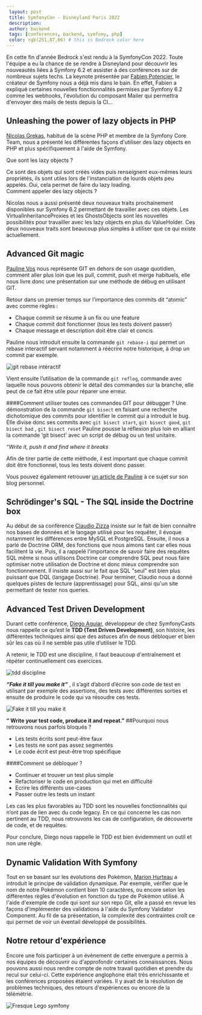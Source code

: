 ```yaml
---
 layout: post
 title: SymfonyCon - Disneyland Paris 2022
 description: 
 author: backend
 tags: [conferences, backend, symfony, php]
 color: rgb(251,87,66) # this is Bedrock color here
---
```


En cette fin d'année Bedrock s'est rendu à la SymfonyCon 2022. Toute l'équipe a eu la chance de se rendre à Disneyland pour découvrir les nouveautés liées à Symfony 6.2 et assister à des conférences sur de nombreux sujets techs. La keynote présentée par [Fabien Potencier](https://github.com/fabpot), le créateur de Symfony nous a déjà mis dans le bain. En effet, Fabien a expliqué certaines nouvelles fonctionnalités permises par Symfony 6.2 comme les webhooks, l'évolution du composant Mailer qui permettra d'envoyer des mails de tests depuis la CI... 

## Unleashing the power of lazy objects in PHP

[Nicolas Grekas](https://connect.symfony.com/profile/nicolas-grekas), habitué de la scène PHP et membre de la Symfony Core Team, nous a présenté les différentes façons d'utiliser des lazy objects en PHP et plus spécifiquement à l'aide de Symfony. 

Que sont les lazy objects ? 

Ce sont des objets qui sont créés vides puis renseignent eux-mêmes leurs propriétés, ils sont utiles lors de l'instanciation de lourds objets peu appelés. Oui, cela permet de faire du lazy loading.\
Comment appeler des lazy objects ? 

Nicolas nous a aussi présenté deux nouveaux traits prochainement disponibles sur Symfony 6.2 permettant de travailler avec ces objets. Les VirtualInheritanceProxies et les GhostsObjects sont les nouvelles possibilités pour travailler avec les lazy objects en plus du ValueHolder. Ces deux nouveaux traits sont beaucoup plus simples à utiliser que ce qui existe actuellement.

## Advanced Git magic

[Pauline Vos](https://connect.symfony.com/profile/paulinevos) nous représente GIT en dehors de son usage quotidien, comment aller plus loin que les pull, commit, push et merge habituels, elle nous livre donc une présentation sur une méthode de débug en utilisant GIT.

Retour dans un premier temps sur l’importance des commits dit “atomic” avec comme règles :
- Chaque commit se résume à un fix ou une feature
- Chaque commit doit fonctionner (tous les tests doivent passer)
- Chaque message et description doit être clair et concis

Pauline nous introduit ensuite la commande `git rebase-i` qui permet un rebase interactif servant notamment à réécrire notre historique, à drop un commit par exemple.

![git rebase intéractif](/images/posts/symfonycon2022/IMG-0785.jpg)

Vient ensuite l’utilisation de la commande `git reflog`, commande avec laquelle nous pouvons obtenir le détail des commandes sur la branche, elle peut de ce fait être utile pour réparer une erreur.

####Comment utiliser toutes ces commandes GIT pour débugger ?
Une démonstration de la commande `git bisect` en faisant une recherche dichotomique des commits pour identifier le commit qui a introduit le bug. 
Elle divise donc ses commits avec `git bisect start`, `git bisect good`, `git bisect bad` , `git bisect reset`
Pauline pousse la réflexion plus loin en alliant la commande ‘git bisect’ avec un script de débug ou un test unitaire.

_“Write it, push it and find where it breaks_

Afin de tirer partie de cette méthode, il est important que chaque commit doit être fonctionnel, tous les tests doivent donc passer.

Vous pouvez également retrouver [un article de Pauline](https://www.pauline-vos.nl/fix-bugs-%e2%9a%a1-fast-with-regression-tests-and-auto-bisect/
) à ce sujet sur son blog personnel.


## Schrödinger's SQL - The SQL inside the Doctrine box

Au début de sa conférence [Claudio Zizza](https://connect.symfony.com/profile/senseexception) insiste sur le fait de bien connaître nos bases de données et le langage utilisé pour les requêter, il évoque notamment les différences entre MySQL et PostgreSQL. Ensuite, il nous a parlé de Doctrine ORM, des fonctions que nous aimons tant car elles nous facilitent la vie. Puis, il a rappelé l'importance de savoir faire des requêtes SQL même si nous utilisons Doctrine car comprendre SQL peut nous faire optimiser notre utilisation de Doctrine et donc mieux comprendre son fonctionnement. Il insiste aussi sur le fait que SQL "seul" est bien plus puissant que DQL (langage Doctrine). Pour terminer, Claudio nous a donné quelques pistes de lecture (apprentissage) pour SQL, ainsi qu'un site permettant de tester nos queries.

## Advanced Test Driven Development

Durant cette conférence, [Diego Aguiar](https://connect.symfony.com/profile/mollokhan), développeur de chez SymfonyCasts nous rappelle ce qu’est le **TDD (Test Driven Development)**, son histoire, les différentes techniques ainsi que des astuces afin de nous débloquer et bien sûr les cas où il ne semble pas utile d’utiliser le TDD.

A retenir, le TDD est une discipline, il faut beaucoup d'entraînement et répéter continuellement ces exercices.

![tdd discipline](/images/posts/symfonycon2022/IMG-0848.jpg)

_**“Fake it till you make it”**_ , il s’agit d’abord d’écrire son code de test en utilisant par exemple des assertions, des tests avec différentes sorties et ensuite de produire le code qui va résoudre ces tests.

![Fake it till you make it](/images/posts/symfonycon2022/IMG-0852.jpg)

**“ Write your test code, produce it and repeat.”**
##Pourquoi nous retrouvons nous parfois bloqués ?
- Les tests écrits sont peut-être faux
- Les tests ne sont pas assez segmentés
- Le code écrit est peut-être trop spécifique

####Comment se débloquer ?
- Continuer et trouver un test plus simple
- Refactoriser le code en production qui met en difficulté
- Ecrire les différents use-cases
- Passer outre les tests un instant

Les cas les plus favorables au TDD sont les nouvelles fonctionnalités qui n’ont pas de lien avec du code legacy. En ce qui concerne les cas non pertinent au TDD, nous retrouvons les cas de configuration, de découverte de code, et de requêtes.

Pour conclure, Diego nous rappelle le TDD est bien évidemment un outil et non une règle.

## Dynamic Validation With Symfony

Tout en se basant sur les évolutions des Pokémon, [Marion Hurteau](https://connect.symfony.com/profile/marionleherisson) a introduit le principe de validation dynamique. Par exemple, vérifier que le nom de notre Pokémon contient bien 10 caractères, ou encore selon les différentes règles d'évolution en fonction du type de Pokémon utilisé. À l'aide d'exemple de code qui sont sur son repo Git, elle a passé en revue les façons d'implémenter des validations à l'aide du Symfony Validator Component. Au fil de sa présentation, la complexité des contraintes croît ce qui permet de voir un éventail développé de possibilités.

## Notre retour d'expérience
Encore une fois participer à un évènement de cette envergure a permis à nos équipes de découvrir ou d'approfondir certaines connaissances. Nous pouvons aussi nous rendre compte de notre travail quotidien et prendre du recul sur celui-ci. Cette expérience anglophone était très enrichissante et les conférences proposées étaient variées. Il y avait de la résolution de problèmes techniques, des retours d'expériences ou encore de la télémétrie.

![Fresque Lego symfony](/images/posts/symfonycon2022/IMG-0773.jpg)
